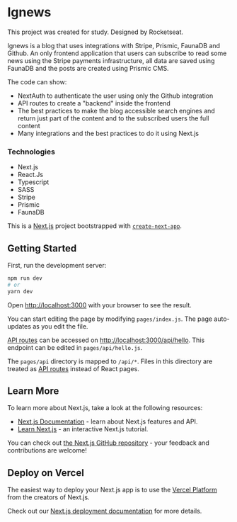 # Ignews
This project was created for study.
Designed by Rocketseat.

Ignews is a blog that uses integrations with Stripe, Prismic, FaunaDB and Github.
An only frontend application that users can subscribe to read some news using the Stripe payments infrastructure, 
all data are saved using FaunaDB and the posts are created using Prismic CMS.

The code can show:
- NextAuth to authenticate the user using only the Github integration
- API routes to create a "backend" inside the frontend
- The best practices to make the blog accessible search engines and return just part of the content and to the subscribed users the full content
- Many integrations and the best practices to do it using Next.js

### Technologies

- Next.js
- React.Js
- Typescript
- SASS
- Stripe
- Prismic
- FaunaDB

This is a [Next.js](https://nextjs.org/) project bootstrapped with [`create-next-app`](https://github.com/vercel/next.js/tree/canary/packages/create-next-app).

## Getting Started

First, run the development server:

```bash
npm run dev
# or
yarn dev
```

Open [http://localhost:3000](http://localhost:3000) with your browser to see the result.

You can start editing the page by modifying `pages/index.js`. The page auto-updates as you edit the file.

[API routes](https://nextjs.org/docs/api-routes/introduction) can be accessed on [http://localhost:3000/api/hello](http://localhost:3000/api/hello). This endpoint can be edited in `pages/api/hello.js`.

The `pages/api` directory is mapped to `/api/*`. Files in this directory are treated as [API routes](https://nextjs.org/docs/api-routes/introduction) instead of React pages.

## Learn More

To learn more about Next.js, take a look at the following resources:

- [Next.js Documentation](https://nextjs.org/docs) - learn about Next.js features and API.
- [Learn Next.js](https://nextjs.org/learn) - an interactive Next.js tutorial.

You can check out [the Next.js GitHub repository](https://github.com/vercel/next.js/) - your feedback and contributions are welcome!

## Deploy on Vercel

The easiest way to deploy your Next.js app is to use the [Vercel Platform](https://vercel.com/new?utm_medium=default-template&filter=next.js&utm_source=create-next-app&utm_campaign=create-next-app-readme) from the creators of Next.js.

Check out our [Next.js deployment documentation](https://nextjs.org/docs/deployment) for more details.
